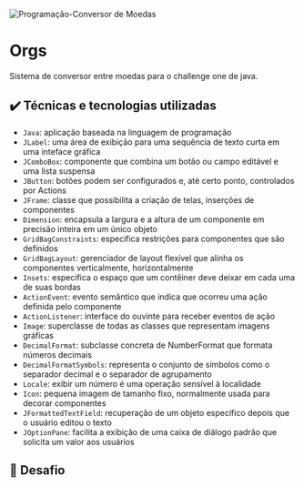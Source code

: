 ![Programação-Conversor de Moedas](https://user-images.githubusercontent.com/83430934/227813875-362e4217-71d5-4aed-bfeb-a768199c1aa3.png)

# Orgs

Sistema de conversor entre moedas para o challenge one de java.

## ✔️ Técnicas e tecnologias utilizadas

- `Java`: aplicação baseada na linguagem de programação
- `JLabel`: uma área de exibição para uma sequência de texto curta em uma inteface gráfica 
- `JComboBox`: componente que combina um botão ou campo editável e uma lista suspensa
- `JButton`: botões podem ser configurados e, até certo ponto, controlados por Actions
- `JFrame`: classe que possibilita a criação de telas, inserções de componentes
- `Dimension`: encapsula a largura e a altura de um componente em precisão inteira em um único objeto
- `GridBagConstraints`: especifica restrições para componentes que são definidos
- `GridBagLayout`: gerenciador de layout flexível que alinha os componentes verticalmente, 
   horizontalmente
- `Insets`: especifica o espaço que um contêiner deve deixar em cada uma de suas bordas
- `ActionEvent`: evento semântico que indica que ocorreu uma ação definida pelo componente
- `ActionListener`: interface do ouvinte para receber eventos de ação
- `Image`: superclasse de todas as classes que representam imagens gráficas
- `DecimalFormat`: subclasse concreta de NumberFormat que formata números decimais
- `DecimalFormatSymbols`: representa o conjunto de símbolos como o separador decimal e
   o separador de agrupamento
- `Locale`: exibir um número é uma operação sensível à localidade
- `Icon`: pequena imagem de tamanho fixo, normalmente usada para decorar componentes
- `JFormattedTextField`: recuperação de um objeto específico depois que o usuário editou o texto
- `JOptionPane`: facilita a exibição de uma caixa de diálogo padrão que solicita um valor aos usuários

## 🎯 Desafio
